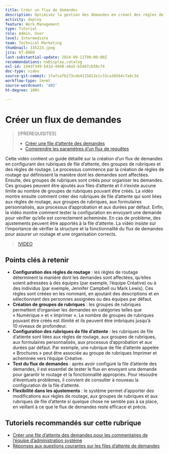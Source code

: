 ```yaml
---
title: Créer un flux de demandes
description: Optimisez la gestion des demandes en créant des règles de routage pour des affectations efficaces, en organisant les demandes avec des groupes de rubriques imbriqués, en liant les rubriques de file d’attente aux workflows, en testant les fonctionnalités de flux de demandes et en effectuant des ajustements flexibles pour garantir précision et efficacité.
activity: deploy
feature: Work Management
type: Tutorial
role: Admin, User
level: Intermediate
team: Technical Marketing
thumbnail: 335223.jpeg
jira: KT-8960
last-substantial-update: 2024-09-11T00:00:00Z
recommendations: noDisplay,catalog
exl-id: 194df349-541d-4940-a6a5-b5d47cb58cf4
doc-type: video
source-git-commit: 1fafcafb173ceb4115612e1c33ca36564c7a6c3d
workflow-type: tm+mt
source-wordcount: '402'
ht-degree: 100%

---
```


# Créer un flux de demandes

>[!PREREQUISITES]
>
>* [Créer une file d’attente des demandes](/help/manage-work/request-queues/create-a-request-queue.md)
>* [Comprendre les paramètres d’un flux de requêtes](/help/manage-work/request-queues/understand-settings-for-a-flow-request.md)

Cette vidéo contient un guide détaillé sur la création d’un flux de demandes en configurant des rubriques de file d’attente, des groupes de rubriques et des règles de routage. Le processus commence par la création de règles de routage qui définissent la manière dont les demandes sont affectées. Ensuite, des groupes de rubriques sont créés pour organiser les demandes. Ces groupes peuvent être ajoutés aux files d’attente et il n’existe aucune limite au nombre de groupes de rubriques pouvant être créés.
La vidéo montre ensuite comment créer des rubriques de file d’attente qui sont liées aux règles de routage, aux groupes de rubriques, aux formulaires personnalisés, aux processus d’approbation et aux durées par défaut.
Enfin, la vidéo montre comment tester la configuration en envoyant une demande pour vérifier qu’elle est correctement acheminée. En cas de problème, des ajustements peuvent être apportés à la file d’attente. La vidéo insiste sur l’importance de vérifier la structure et la fonctionnalité du flux de demandes pour assurer un routage et une organisation corrects.

>[!VIDEO](https://video.tv.adobe.com/v/335223/?quality=12&learn=on)

## Points clés à retenir

* **Configuration des règles de routage** : les règles de routage déterminent la manière dont les demandes sont affectées, qu’elles soient adressées à des équipes (par exemple, l’équipe Créative) ou à des individus (par exemple, Jennifer Campbell ou Mark Lewis). Ces règles sont créées en les nommant, en ajoutant des descriptions et en sélectionnant des personnes assignées ou des équipes par défaut.
* **Création de groupes de rubriques** : les groupes de rubriques permettent d’organiser les demandes en catégories telles que « Numérique » et « Imprimer ». Le nombre de groupes de rubriques pouvant être créés est illimité et ils peuvent être imbriqués jusqu’à 10 niveaux de profondeur.
* **Configuration des rubriques de file d’attente** : les rubriques de file d’attente sont liées aux règles de routage, aux groupes de rubriques, aux formulaires personnalisés, aux processus d’approbation et aux durées par défaut. Par exemple, une rubrique de file d’attente appelée « Brochures » peut être associée au groupe de rubriques Imprimer et acheminée vers l’équipe Créative.
* **Test du flux de demandes** : après avoir configuré la file d’attente des demandes, il est essentiel de tester le flux en envoyant une demande pour garantir le routage et la fonctionnalité appropriés. Pour résoudre d’éventuels problèmes, il convient de consulter à nouveau la configuration de la file d’attente.
* **Flexibilité dans les ajustements** : le système permet d’apporter des modifications aux règles de routage, aux groupes de rubriques et aux rubriques de file d’attente si quelque chose ne semble pas à sa place, en veillant à ce que le flux de demandes reste efficace et précis.


## Tutoriels recommandés sur cette rubrique

* [Créer une file d’attente des demandes pour les commentaires de l’équipe d’administration système](/help/manage-work/request-queues/create-a-system-admin-feedback-request-queue.md)
* [Réponses aux questions courantes sur les files d’attente de demandes](/help/manage-work/request-queues/request-queue-faq.md)


